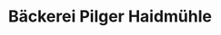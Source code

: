 ---
title: "Bäckerei Pilger Haidmühle"
url: /haidmuehle/baeckerei-pilger-haidmuehle/
shop: Bäckerei
---